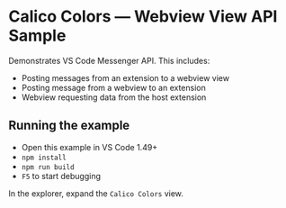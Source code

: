# Calico Colors — Webview View API Sample

Demonstrates VS Code Messenger API. This includes:

- Posting messages from an extension to a webview view
- Posting message from a webview to an extension  
- Webview requesting data from the host extension

## Running the example

- Open this example in VS Code 1.49+
- `npm install`
- `npm run build`
- `F5` to start debugging

In the explorer, expand the `Calico Colors` view.